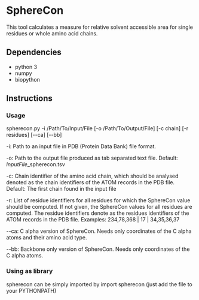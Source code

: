 # SphereCon
This tool calculates a measure for relative solvent accessible area for single residues or whole amino acid chains.
## Dependencies
* python 3
* numpy
* biopython
## Instructions
### Usage
spherecon.py -i /Path/To/Input/File [-o /Path/To/Output/File] [-c chain] [-r residues] [--ca] [--bb]

-i:     Path to an input file in PDB (Protein Data Bank) file format.

-o:     Path to the output file produced as tab separated text file.
        Default: *InputFile*_spherecon.tsv

-c:     Chain identifier of the amino acid chain, which should be analysed denoted as the chain identifiers of the ATOM records in the PDB file.
        Default: The first chain found in the input file

-r:     List of residue identifiers for all residues for which the SphereCon value should be computed. If not given, the SphereCon values for all residues are computed.
        The residue identifiers denote as the residues identifiers of the ATOM records in the PDB file.
        Examples: 234,78,368 | 17 | 34,35,36,37

--ca:   C alpha version of SphereCon. Needs only coordinates of the C alpha atoms and their amino acid type.

--bb:   Backbone only version of SphereCon. Needs only coordinates of the C alpha atoms.
### Using as library
spherecon can be simply imported by
import spherecon
(just add the file to your PYTHONPATH)
